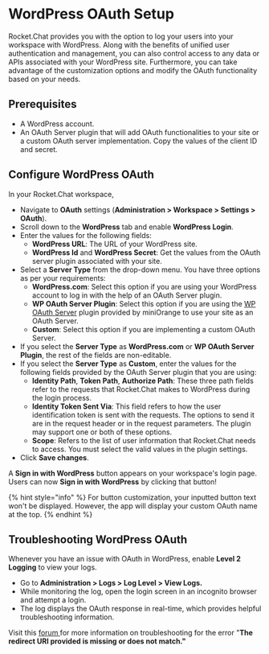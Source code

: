 # WordPress OAuth Setup

Rocket.Chat provides you with the option to log your users into your workspace with WordPress. Along with the benefits of unified user authentication and management, you can also control access to any data or APIs associated with your WordPress site. Furthermore, you can take advantage of the customization options and modify the OAuth functionality based on your needs.

## Prerequisites

* A WordPress account.
* An OAuth Server plugin that will add OAuth functionalities to your site or a custom OAuth server implementation. Copy the values of the client ID and secret.

## Configure WordPress OAuth

In your Rocket.Chat workspace,

* Navigate to **OAuth** settings (**Administration > Workspace > Settings > OAuth**).
* Scroll down to the **WordPress** tab and enable **WordPress Login**.
* Enter the values for the following fields:
  * **WordPress URL**: The URL of your WordPress site.
  * **WordPress Id** and **WordPress Secret**: Get the values from the OAuth server plugin associated with your site.
* Select a **Server Type** from the drop-down menu. You have three options as per your requirements:
  * **WordPress.com**: Select this option if you are using your WordPress account to log in with the help of an OAuth Server plugin.
  * **WP OAuth Server Plugin**: Select this option if you are using the [WP OAuth Server](https://wordpress.org/plugins/miniorange-oauth-20-server/) plugin provided by miniOrange to use your site as an OAuth Server.
  * **Custom**: Select this option if you are implementing a custom OAuth Server.
* If you select the **Server Type** as **WordPress.com** or **WP OAuth Server Plugin**, the rest of the fields are non-editable.
* If you select the **Server Type** as **Custom**, enter the values for the following fields provided by the OAuth Server plugin that you are using:&#x20;
  * **Identity Path**, **Token Path**, **Authorize Path**: These three path fields refer to the requests that Rocket.Chat makes to WordPress during the login process.
  * **Identity Token Sent Via**: This field refers to how the user identification token is sent with the requests. The options to send it are in the request header or in the request parameters. The plugin may support one or both of these options.
  * **Scope**: Refers to the list of user information that Rocket.Chat needs to access. You must select the valid values in the plugin settings.
* Click **Save changes**.&#x20;

A **Sign in with WordPress** button appears on your workspace's login page. Users can now **Sign in with WordPress** by clicking that button!

{% hint style="info" %}
For button customization, your inputted button text won't be displayed. However, the app will display your custom OAuth name at the top.
{% endhint %}

## Troubleshooting WordPress OAuth

Whenever you have an issue with OAuth in WordPress, enable **Level 2 Logging** to view your logs.

* Go to **Administration > Logs > Log Level > View Logs.** &#x20;
* While monitoring the log, open the login screen in an incognito browser and attempt a login.
* The log displays the OAuth response in real-time, which provides helpful troubleshooting information.

Visit this [forum ](https://wordpress.org/support/topic/rocketchat-wordpress-the-redirect-uri-provided-is-missing-or-does-not-match/)for more information on troubleshooting for  the error "**The redirect URI provided is missing or does not match."**

